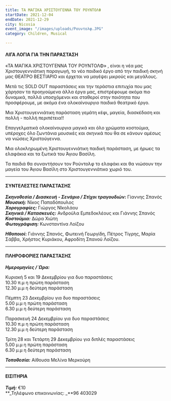 ```yaml
---
title: ΤΑ ΜΑΓΙΚΑ ΧΡΙΣΤΟΥΓΕΝΝΑ ΤΟΥ ΡΟΥΝΤΟΛΦ
startDate: 2021-12-04
endDate: 2021-12-29
city: Nicosia
event_image: "/images/uploads/Ρουντολφ.JPG"
category: Children, Musical

---
```

#### ΛΙΓΑ ΛΟΓΙΑ ΓΙΑ ΤΗΝ ΠΑΡΑΣΤΑΣΗ

«ΤΑ ΜΑΓΙΚΑ ΧΡΙΣΤΟΥΓΕΝΝΑ ΤΟΥ ΡΟΥΝΤΟΛΦ» , είναι η νέα μας Χριστουγεννιάτικη παραγωγή, το νέο παιδικό έργο από την παιδική σκηνή μας ΘΕΑΤΡΟ ΒΕΣΤΙΑΡΙΟ και έρχεται να μαγέψει μικρούς και μεγάλους.  
  
Μετά τις SOLD OUT παραστάσεις και την τεράστια επιτυχία που μας χάρησαν τα προηγούμενα άλλα έργα μας, επιστρέφουμε ακόμα πιο δυναμικά, πολλά υποσχόμενοι και σταθεροί στην ποιότητα που προσφέρουμε, με ακόμα ένα ολοκαίνουργιο παιδικό θεατρικό έργο.  
  
Μια Χριστουγεννιάτικη παράσταση γεμάτη κέφι, μαγεία, διασκέδαση και πολλή - πολλή περιπέτεια!!  
  
Επαγγελματικά ολοκαίνουργια μαγικά και όλο χρώματα κοστούμια, υπέροχες όλο ζωντάνια μουσικές και σκηνικά που θα σε κάνουν αμέσως να νιώσεις Χριστούγεννα.  
  
Μια ολοκληρωμένη Χριστουγεννιάτικη παιδική παράσταση, με ήρωες τα ελαφάκια και τα ξωτικά του Άγιου Βασίλη.  
  
Τα παιδιά θα συναντήσουν τον Ρούντολφ το ελαφάκι και θα νιώσουν την μαγεία του Άγιου Βασίλη στο Χριστουγεννιάτικο χωριό του.

***

#### ΣΥΝΤΕΛΕΣΤΕΣ ΠΑΡΑΣΤΑΣΗΣ

**_Σκηνοθεσία / Διασκευή - Σενάριο / Στίχοι τραγουδιών:_** Γίαννης Σπανός  
**_Μουσική:_** Νίκος Παπαδόπουλος  
**_Χορογραφίες:_** Γιώργος ΝΙκολάου  
**_Σκηνικά / Κατασκευές:_** Ανδρούλα Εμπεδοκλέους και Γιάννης Σπανός  
**_Κοστούμια:_** Δώρα Χιώτη  
**_Φωτογράφιση:_** Κωνσταντίνα Λοίζου

**_Ηθοποιοί_:** Γιάννης Σπανός, Φωτεινή Γεωργίδη, Πέτρος Τίγρης, Μαρία Σάββα, Χρήστος Κυριάκου, Αφροδίτη Σπανού Λοίζου.

***

#### ΠΛΗΡΟΦΟΡΙΕΣ ΠΑΡΑΣΤΑΣΗΣ

**_Ημερομηνίες / Ώρα:_**

Κυριακή 5 και 19 Δεκεμβρίου για δυο παραστάσεις  
10\.30 π.μ η πρώτη παράσταση  
12\.30 μ.μ η δεύτερη παράσταση  
  
Πέμπτη 23 Δεκεμβρίου για δυο παραστάσεις  
5\.00 μ.μ η πρώτη παράσταση  
6\.30 μ.μ η δεύτερη παράσταση  
  
Παρασκευή 24 Δεκεμβρίου για δυο παραστάσεις  
10\.30 π.μ η πρώτη παράσταση  
12\.30 μ.μ η δεύτερη παράσταση  
  
Τρίτη 28 και Τετάρτη 29 Δεκεμβρίου για διπλές παραστάσεις  
5\.00 μ.μ η πρώτη παράσταση  
6\.30 μ.μ η δεύτερη παράσταση

**_Τοποθεσία:_** Αίθουσα Μελίνα Μερκούρη

***

#### ΕΙΣΙΤΗΡΙΑ

**_Τιμή:_** €10  
**_Τηλέφωνο επικοινωνίας: _**96 403029